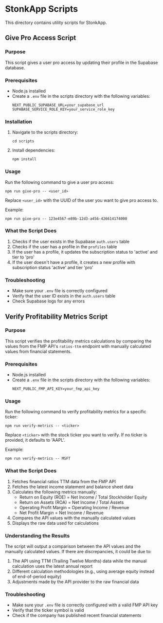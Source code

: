 # StonkApp Scripts

This directory contains utility scripts for StonkApp.

## Give Pro Access Script

### Purpose

This script gives a user pro access by updating their profile in the Supabase database.

### Prerequisites

- Node.js installed
- Create a `.env` file in the scripts directory with the following variables:
  ```
  NEXT_PUBLIC_SUPABASE_URL=your_supabase_url
  SUPABASE_SERVICE_ROLE_KEY=your_service_role_key
  ```

### Installation

1. Navigate to the scripts directory:
   ```
   cd scripts
   ```

2. Install dependencies:
   ```
   npm install
   ```

### Usage

Run the following command to give a user pro access:

```
npm run give-pro -- <user_id>
```

Replace `<user_id>` with the UUID of the user you want to give pro access to.

Example:
```
npm run give-pro -- 123e4567-e89b-12d3-a456-426614174000
```

### What the Script Does

1. Checks if the user exists in the Supabase `auth.users` table
2. Checks if the user has a profile in the `profiles` table
3. If the user has a profile, it updates the subscription status to 'active' and tier to 'pro'
4. If the user doesn't have a profile, it creates a new profile with subscription status 'active' and tier 'pro'

### Troubleshooting

- Make sure your `.env` file is correctly configured
- Verify that the user ID exists in the `auth.users` table
- Check Supabase logs for any errors

## Verify Profitability Metrics Script

### Purpose

This script verifies the profitability metrics calculations by comparing the values from the FMP API's `ratios-ttm` endpoint with manually calculated values from financial statements.

### Prerequisites

- Node.js installed
- Create a `.env` file in the scripts directory with the following variables:
  ```
  NEXT_PUBLIC_FMP_API_KEY=your_fmp_api_key
  ```

### Usage

Run the following command to verify profitability metrics for a specific ticker:

```
npm run verify-metrics -- <ticker>
```

Replace `<ticker>` with the stock ticker you want to verify. If no ticker is provided, it defaults to 'AAPL'.

Example:
```
npm run verify-metrics -- MSFT
```

### What the Script Does

1. Fetches financial ratios TTM data from the FMP API
2. Fetches the latest income statement and balance sheet data
3. Calculates the following metrics manually:
   - Return on Equity (ROE) = Net Income / Total Stockholder Equity
   - Return on Assets (ROA) = Net Income / Total Assets
   - Operating Profit Margin = Operating Income / Revenue
   - Net Profit Margin = Net Income / Revenue
4. Compares the API values with the manually calculated values
5. Displays the raw data used for calculations

### Understanding the Results

The script will output a comparison between the API values and the manually calculated values. If there are discrepancies, it could be due to:

1. The API using TTM (Trailing Twelve Months) data while the manual calculation uses the latest annual report
2. Different calculation methodologies (e.g., using average equity instead of end-of-period equity)
3. Adjustments made by the API provider to the raw financial data

### Troubleshooting

- Make sure your `.env` file is correctly configured with a valid FMP API key
- Verify that the ticker symbol is valid
- Check if the company has published recent financial statements 